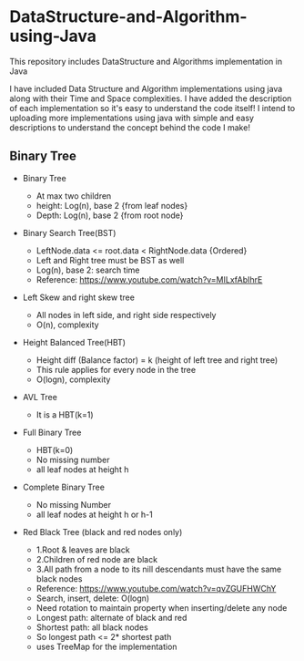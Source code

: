 # DataStructure-and-Algorithm-using-Java
This repository includes DataStructure and Algorithms implementation in Java

I have included Data Structure and Algorithm implementations using java along with their Time and Space complexities. I have added the description of each implementation so it's easy to understand the code itself!
I intend to uploading more implementations using java with simple and easy descriptions to understand the concept behind the code I make!


## Binary Tree
* Binary Tree
  - At max two children
  - height: Log(n), base 2 {from leaf nodes}
  - Depth: Log(n), base 2 {from root node}

* Binary Search Tree(BST)
  - LeftNode.data <= root.data < RightNode.data {Ordered}
  - Left and Right tree must be BST as well
  - Log(n), base 2: search time
  - Reference: https://www.youtube.com/watch?v=MILxfAbIhrE
  
* Left Skew and right skew tree
  - All nodes in left side, and right side respectively
  - O(n), complexity
  
* Height Balanced Tree(HBT)
  - Height diff (Balance factor) = k (height of left tree and right tree)
  - This rule applies for every node in the tree
  - O(logn), complexity
  
* AVL Tree
  - It is a HBT(k=1)

* Full Binary Tree
  - HBT(k=0)
  - No missing number
  - all leaf nodes at height h

* Complete Binary Tree
  - No missing Number
  - all leaf nodes at height h or h-1
  
* Red Black Tree (black and red nodes only)
  - 1.Root & leaves are black
  - 2.Children of red node are black 
  - 3.All path from a node to its nill descendants must have the same black nodes
  - Reference: https://www.youtube.com/watch?v=qvZGUFHWChY
  - Search, insert, delete: O(logn)
  - Need rotation to maintain property when inserting/delete any node
  - Longest path: alternate of black and red
  - Shortest path: all black nodes
  - So longest path <= 2* shortest path
  - uses TreeMap for the implementation
